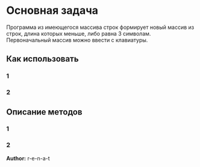 # Основная задача 
Программа из имеющегося массива строк формирует новый массив из строк, длина которых меньше, либо равна 3 символам. Первоначальный массив можно ввести с клавиатуры.

## Как использовать

### 1
### 2

## Описание методов

### 1
### 2

__Author:__ r-e-n-a-t